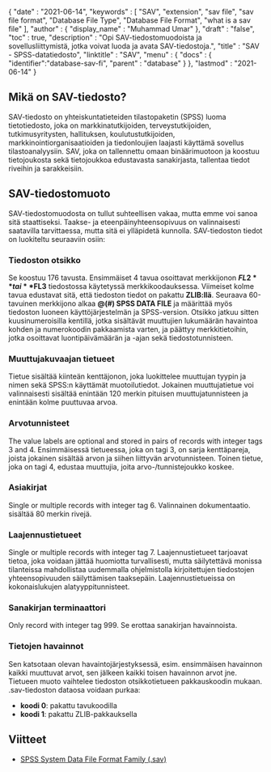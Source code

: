 {
  "date" : "2021-06-14",
  "keywords" : [ "SAV", "extension", "sav file", "sav file format", "Database File Type", "Database File Format", "what is a sav file" ],
  "author" : {
    "display_name" : "Muhammad Umar"
},
  "draft" : "false",
  "toc" : true,
  "description" : "Opi SAV-tiedostomuodoista ja sovellusliittymistä, jotka voivat luoda ja avata SAV-tiedostoja.",
  "title" : "SAV - SPSS-datatiedosto",
  "linktitle" : "SAV",
  "menu" : {
    "docs" : {
      "identifier":"database-sav-fi",
      "parent" : "database"
}
},
  "lastmod" : "2021-06-14"
}

## Mikä on SAV-tiedosto?
SAV-tiedosto on yhteiskuntatieteiden tilastopaketin (SPSS) luoma tietotiedosto, joka on markkinatutkijoiden, terveystutkijoiden, tutkimusyritysten, hallituksen, koulutustutkijoiden, markkinointiorganisaatioiden ja tiedonloujien laajasti käyttämä sovellus tilastoanalyysiin. SAV, joka on tallennettu omaan binäärimuotoon ja koostuu tietojoukosta sekä tietojoukkoa edustavasta sanakirjasta, tallentaa tiedot riveihin ja sarakkeisiin.

## SAV-tiedostomuoto
SAV-tiedostomuodosta on tullut suhteellisen vakaa, mutta emme voi sanoa sitä staattiseksi. Taakse- ja eteenpäinyhteensopivuus on valinnaisesti saatavilla tarvittaessa, mutta sitä ei ylläpidetä kunnolla. SAV-tiedoston tiedot on luokiteltu seuraaviin osiin:

### Tiedoston otsikko
Se koostuu 176 tavusta. Ensimmäiset 4 tavua osoittavat merkkijonon **$FL2** tai **$FL3** tiedostossa käytetyssä merkkikoodauksessa. Viimeiset kolme tavua edustavat sitä, että tiedoston tiedot on pakattu **ZLIB:llä**. Seuraava 60-tavuinen merkkijono alkaa **@(#) SPSS DATA FILE** ja määrittää myös tiedoston luoneen käyttöjärjestelmän ja SPSS-version. Otsikko jatkuu sitten kuusinumeroisilla kentillä, jotka sisältävät muuttujien lukumäärän havaintoa kohden ja numerokoodin pakkaamista varten, ja päättyy merkkitietoihin, jotka osoittavat luontipäivämäärän ja -ajan sekä tiedostotunnisteen.
### Muuttujakuvaajan tietueet
Tietue sisältää kiinteän kenttäjonon, joka luokittelee muuttujan tyypin ja nimen sekä SPSS:n käyttämät muotoilutiedot. Jokainen muuttujatietue voi valinnaisesti sisältää enintään 120 merkin pituisen muuttujatunnisteen ja enintään kolme puuttuvaa arvoa.
### Arvotunnisteet
The value labels are optional and stored in pairs of records with integer tags 3 and 4. Ensimmäisessä tietueessa, joka on tagi 3, on sarja kenttäpareja, joista jokainen sisältää arvon ja siihen liittyvän arvotunnisteen. Toinen tietue, joka on tagi 4, edustaa muuttujia, joita arvo-/tunnistejoukko koskee.
### Asiakirjat
Single or multiple records with integer tag 6. Valinnainen dokumentaatio. sisältää 80 merkin rivejä.
### Laajennustietueet
Single or multiple records with integer tag 7. Laajennustietueet tarjoavat tietoa, joka voidaan jättää huomiotta turvallisesti, mutta säilytettävä monissa tilanteissa mahdollistaa uudemmalla ohjelmistolla kirjoitettujen tiedostojen yhteensopivuuden säilyttämisen taaksepäin. Laajennustietueissa on kokonaislukujen alatyyppitunnisteet.
### Sanakirjan terminaattori
Only record with integer tag 999. Se erottaa sanakirjan havainnoista.
### Tietojen havainnot
Sen katsotaan olevan havaintojärjestyksessä, esim. ensimmäisen havainnon kaikki muuttuvat arvot, sen jälkeen kaikki toisen havainnon arvot jne. Tietueen muoto vaihtelee tiedoston otsikkotietueen pakkauskoodin mukaan. .sav-tiedoston dataosa voidaan purkaa:
- **koodi 0**: pakattu tavukoodilla
- **koodi 1**: pakattu ZLIB-pakkauksella
 






## Viitteet ##

* [SPSS System Data File Format Family (.sav)](https://www.loc.gov/preservation/digital/formats/fdd/fdd000469.shtml)


